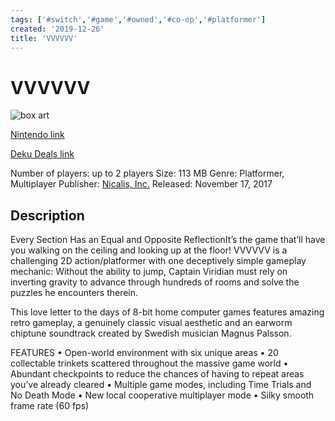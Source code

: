```yaml
---
tags: ['#switch','#game','#owned','#co-op','#platformer']
created: '2019-12-26'
title: 'VVVVVV'
---
```

# VVVVVV

![box art](https://assets.nintendo.com/image/upload/c_pad,f_auto,h_613,q_auto,w_1089/ncom/en_US/games/switch/v/vvvvvv-switch/hero?v=2021042918)

[Nintendo link](https://www.nintendo.com/games/detail/vvvvvv-switch/)

[Deku Deals link](https://www.dekudeals.com/items/vvvvvv)

Number of players: up to 2 players
Size: 113 MB
Genre: Platformer, Multiplayer
Publisher: [Nicalis, Inc.](https://www.dekudeals.com/games?include[collection]=true&filter[publisher]=Nicalis,+Inc.)
Released: November 17, 2017

## Description

Every Section Has an Equal and Opposite ReflectionIt’s the game that’ll have you walking on the ceiling and looking up at the floor! VVVVVV is a challenging 2D action/platformer with one deceptively simple gameplay mechanic: Without the ability to jump, Captain Viridian must rely on inverting gravity to advance through hundreds of rooms and solve the puzzles he encounters therein.

This love letter to the days of 8-bit home computer games features amazing retro gameplay, a genuinely classic visual aesthetic and an earworm chiptune soundtrack created by Swedish musician Magnus Palsson.

FEATURES
• Open-world environment with six unique areas
• 20 collectable trinkets scattered throughout the massive game world
• Abundant checkpoints to reduce the chances of having to repeat areas you’ve already cleared
• Multiple game modes, including Time Trials and No Death Mode
• New local cooperative multiplayer mode
• Silky smooth frame rate (60 fps)
